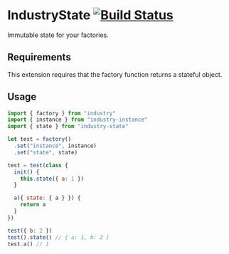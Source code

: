 # IndustryState [![Build Status](https://travis-ci.org/invrs/industry-state.svg?branch=master)](https://travis-ci.org/invrs/industry-state)

Immutable state for your factories.

## Requirements

This extension requires that the factory function returns a stateful object.

## Usage

```js
import { factory } from "industry"
import { instance } from "industry-instance"
import { state } from "industry-state"

let test = factory()
  .set("instance", instance)
  .set("state", state)

test = test(class {
  init() {
    this.state({ a: 1 })
  }

  a({ state: { a } }) {
    return a
  }
})

test({ b: 2 })
test().state() // { a: 1, b: 2 }
test.a() // 1
```
